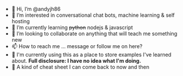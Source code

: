 - 👋 Hi, I’m @andyjh86
- 👀 I’m interested in conversational chat bots, machine learning & self hosting
- 🌱 I’m currently learning ~~python~~ nodejs & javascript
- 💞️ I’m looking to collaborate on anything that will teach me something new
- 📫 How to reach me ... message or follow me on here?
- 💾 I'm currently using this as a place to store examples I've learned about. **Full disclosure: I have no idea what I'm doing.**
- 📝 A kind of cheat sheet I can come back to now and then

<!---
andyjh86/andyjh86 is a ✨ special ✨ repository because its `README.md` (this file) appears on your GitHub profile.
You can click the Preview link to take a look at your changes.
--->
